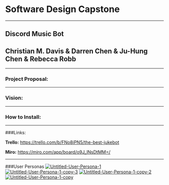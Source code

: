 # Software Design Capstone
***
## Discord Music Bot
## Christian M. Davis & Darren Chen & Ju-Hung Chen & Rebecca Robb
***

### Project Proposal: 

***
### Vision:

***
### How to Install:

***
###Links: 

**Trello:**
https://trello.com/b/FNo8iPN5/the-best-jukebot

**Miro:**
https://miro.com/app/board/o9J_lNsDtMM=/
***
###User Personas
<a href="https://ibb.co/HNtMWyc"><img src="https://i.ibb.co/bHsySV4/Untitled-User-Persona-1.png" alt="Untitled-User-Persona-1" border="0"></a>
<a href="https://ibb.co/HPNPcgF"><img src="https://i.ibb.co/z2823fn/Untitled-User-Persona-1-copy-3.png" alt="Untitled-User-Persona-1-copy-3" border="0"></a>
<a href="https://ibb.co/mCsCKkw"><img src="https://i.ibb.co/HDvDy6s/Untitled-User-Persona-1-copy-2.png" alt="Untitled-User-Persona-1-copy-2" border="0"></a>
<a href="https://ibb.co/4TNg18s"><img src="https://i.ibb.co/6PsJXHv/Untitled-User-Persona-1-copy.png" alt="Untitled-User-Persona-1-copy" border="0"></a>


